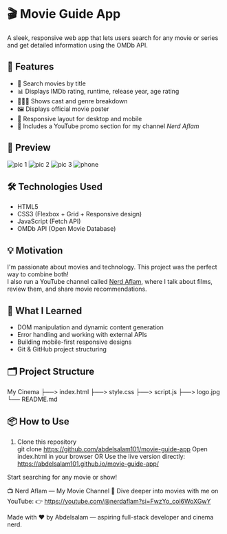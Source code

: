 # 🎬 Movie Guide App

A sleek, responsive web app that lets users search for any movie or series and get detailed information using the OMDb API.

## 🚀 Features

- 🔎 Search movies by title
- 📊 Displays IMDb rating, runtime, release year, age rating
- 🧑‍🤝‍🧑 Shows cast and genre breakdown
- 🖼️ Displays official movie poster
- 📱 Responsive layout for desktop and mobile
- 🔗 Includes a YouTube promo section for my channel *Nerd Aflam*

## 📸 Preview
![pic 1](https://github.com/user-attachments/assets/ac49ca4a-b900-4c44-ac4b-9de11cd27fec)
![pic 2](https://github.com/user-attachments/assets/f1063cbe-0047-4fbe-948d-1f98a9a3ce81)
![pic 3](https://github.com/user-attachments/assets/636d8aaf-7392-4921-bd07-46937d1394f0)
![phone](https://github.com/user-attachments/assets/6b08d70e-4e02-42f5-bbf1-cd1b541cf612)


## 🛠️ Technologies Used

- HTML5
- CSS3 (Flexbox + Grid + Responsive design)
- JavaScript (Fetch API)
- OMDb API (Open Movie Database)

## 💡 Motivation

I'm passionate about movies and technology. This project was the perfect way to combine both!  
I also run a YouTube channel called [Nerd Aflam](https://youtube.com/@nerdaflam?si=X8tPjP-Rk6XJ4pQd), where I talk about films, review them, and share movie recommendations.

## 🧠 What I Learned

- DOM manipulation and dynamic content generation
- Error handling and working with external APIs
- Building mobile-first responsive designs
- Git & GitHub project structuring

## 🗂️ Project Structure

My Cinema 
├──> index.html 
├──> style.css 
├──> script.js 
├──> logo.jpg 
└── README.md

## 📦 How to Use

1. Clone this repository  
git clone https://github.com/abdelsalam101/movie-guide-app
Open index.html in your browser
OR
Use the live version directly:
https://abdelsalam101.github.io/movie-guide-app/

Start searching for any movie or show!

📺 Nerd Aflam — My Movie Channel
🎥 Dive deeper into movies with me on YouTube:
👉 https://youtube.com/@nerdaflam?si=FwzYo_col6WoXGwY

Made with ❤️ by Abdelsalam — aspiring full-stack developer and cinema nerd.
